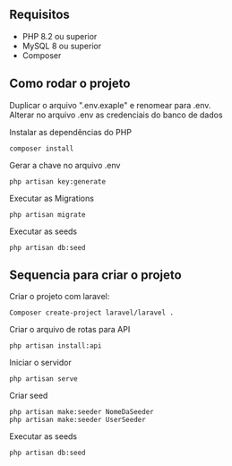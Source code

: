 ## Requisitos

* PHP 8.2 ou superior
* MySQL 8 ou superior
* Composer

## Como rodar o projeto

Duplicar o arquivo ".env.exaple" e renomear para .env.<br>
Alterar no arquivo .env as credenciais do banco de dados<br>

Instalar as dependências do PHP
```
composer install
```

Gerar a chave no arquivo .env
```
php artisan key:generate
```

Executar as Migrations
```
php artisan migrate
```

Executar as seeds
```
php artisan db:seed
```

## Sequencia para criar o projeto
Criar o projeto com laravel:
```
Composer create-project laravel/laravel .
```

Criar o arquivo de rotas para API
```
php artisan install:api
```

Iniciar o servidor
```
php artisan serve
```

Criar seed
```
php artisan make:seeder NomeDaSeeder
php artisan make:seeder UserSeeder
```

Executar as seeds
```
php artisan db:seed
```
